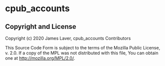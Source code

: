 # cpub_accounts



## Copyright and License

Copyright (c) 2020 James Laver, cpub_accounts Contributors

This Source Code Form is subject to the terms of the Mozilla Public
License, v. 2.0. If a copy of the MPL was not distributed with this
file, You can obtain one at http://mozilla.org/MPL/2.0/.


